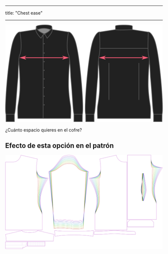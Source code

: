 - - -
title: "Chest ease"
- - -

![Holgura de pecho](chestease.svg)

¿Cuánto espacio quieres en el cofre?

## Efecto de esta opción en el patrón

![Esta imagen muestra el efecto de esta opción superponiendo varias variantes que tienen un valor diferente para esta opción](simon_chestease_sample.svg "Efecto de esta opción en el patrón")
